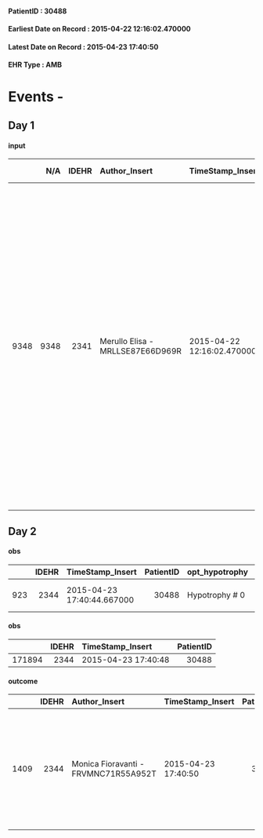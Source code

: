 
#### PatientID : 30488
#### Earliest Date on Record : 2015-04-22 12:16:02.470000
#### Latest Date on Record : 2015-04-23 17:40:50
#### EHR Type : AMB

# Events - 

## Day 1

#### input
|      |    N/A |   IDEHR | Author_Insert                    | TimeStamp_Insert           | EHRType   |   PatientID |   IDDigitalSignDocument | persone_vicine   |   Unnamed: 0_x.1 |   IDANAMNESI_SOCIALE | Patient   | FamigliaAltro   | Paziente_T   | FamigliaAltro_T   |   Non_Rilevabile_x.1 | Note_Non_Rilevabile_x.1   | opt_Problemi   | Note_I                                                                                                                                                                                                                                                                                                                                                           | ds_note_timori                                                                                  | chk_contr_sintomi   | opt_paziente_a   | opt_famiglia_a   | opt_adeguatezza   | ds_note_ad                                                               | opt_paziente_solo   | ds_note_con                | opt_presente_assente   | Caregiver_principale   | opt_capacita   | ds_familiari_coinv                                                                                                       | opt_necessario   | opt_presente   | opt_risorse_ec   | opt_paziente_psi   | opt_Ins_vol   | ds_note_prio                                                                                                           | opt_paziente_ad   | opt_caregiver_ad   | opt_esenzione   | opt_inv_civile   |   invalidita_perc |   ds_codice_es | Needs     | Domestic partnership   | Fragility   | opt_disponibilita_f   | opt_indennita_acc   | opt_legge   | opt_famiglia_psi   | opt_disponibilit_paz   |
|-----:|-------:|--------:|:---------------------------------|:---------------------------|:----------|------------:|------------------------:|:-----------------|-----------------:|---------------------:|:----------|:----------------|:-------------|:------------------|---------------------:|:--------------------------|:---------------|:-----------------------------------------------------------------------------------------------------------------------------------------------------------------------------------------------------------------------------------------------------------------------------------------------------------------------------------------------------------------|:------------------------------------------------------------------------------------------------|:--------------------|:-----------------|:-----------------|:------------------|:-------------------------------------------------------------------------|:--------------------|:---------------------------|:-----------------------|:-----------------------|:---------------|:-------------------------------------------------------------------------------------------------------------------------|:-----------------|:---------------|:-----------------|:-------------------|:--------------|:-----------------------------------------------------------------------------------------------------------------------|:------------------|:-------------------|:----------------|:-----------------|------------------:|---------------:|:----------|:-----------------------|:------------|:----------------------|:--------------------|:------------|:-------------------|:-----------------------|
| 9348 |   9348 |    2341 | Merullo Elisa - MRLLSE87E66D969R | 2015-04-22 12:16:02.470000 | AMB       |       30488 |                   59054 | N/A              |              971 |                  615 | No#0      | Si#1            | No#0         | Parziale#2        |                    0 | NR                        | Si#1           | Colloquio effettuato in data 03/04/2015 con coniuge e figlia Jenny. Il pz non sa nulla della diagnosi. La coniuge e la figlia sono apparse consapevoli della gravit√† del quadro clinico. In famiglia sussiste una spaccatura: alcuni ritengono che sia opportuno avvisare il pz della sua situazione, altri tra cui la coniuge preferiscono tenerlo all'oscuro. | La famiglia, in particolare la coniuge, teme il confronto con il malato sul suo quadro clinico. | controllo sintomi#0 | Indefinite#2     | Congruenti#1     | Si#1              | Sono presenti 6 figlie e la coniuge. Tutti si alternano nell'assistenza. | No#0                | Il pz vive con la coniuge. | Presente#1             | Coniuge                | Adeguato#0     | Sei figli. La figlia Jenny vive a Sesto San Giovanni, il figlio Mario vive a Milano. Gli altri figli vivono pi√π lontano | No#0             | No#0           | Adeguate#1       | No#0               | Si#1          | Il bisogno espresso √® a livello clinico. La coniuge fatica a parlare di terminalit√† anche se √® apparsa consapevole. | Parziale#1        | Parziale#1         | Si#1            | Si#1             |               100 |             48 | Clinici#0 | Coniuge/Convivente#0   | fisica#1    | No#0                  | Si#1                | No#0        | S√¨#1              | No#0                   |


## Day 2

#### obs
|     |   IDEHR | TimeStamp_Insert           |   PatientID | opt_hypotrophy   | chk_eloquence     | asthenia   | dyspnoea                  | agitation_behavior_freq   | cognitive_state   |
|----:|--------:|:---------------------------|------------:|:-----------------|:------------------|:-----------|:--------------------------|:--------------------------|:------------------|
| 923 |    2344 | 2015-04-23 17:40:44.667000 |       30488 | Hypotrophy # 0   | fluent speech # 0 | Severe # 3 | applicant mild strain # 6 | quiet # 0                 | Polished # 2      |

#### obs
|        |   IDEHR | TimeStamp_Insert    |   PatientID |
|-------:|--------:|:--------------------|------------:|
| 171894 |    2344 | 2015-04-23 17:40:48 |       30488 |

#### outcome
|      |   IDEHR | Author_Insert                        | TimeStamp_Insert    |   PatientID |   IDDigitalSignDocument |   IDPAI_VIDAS | opt_problem                                            |   opt_problem_num | opt_obiettivo                                                                                           |   opt_obiettivo_num | opt_stato_problema   |   opt_stato_problema_num | opt_interventi                                                                                                                             |   opt_interventi_num |
|-----:|--------:|:-------------------------------------|:--------------------|------------:|------------------------:|--------------:|:-------------------------------------------------------|------------------:|:--------------------------------------------------------------------------------------------------------|--------------------:|:---------------------|-------------------------:|:-------------------------------------------------------------------------------------------------------------------------------------------|---------------------:|
| 1409 |    2344 | Monica Fioravanti - FRVMNC71R55A952T | 2015-04-23 17:40:50 |       30488 |                   61469 |          3416 | Alteration or risk of impairment of lung function # 26 |                 3 | Patient with assisted breathing (invasive or non-invasive) not present√¬ † respiratory alterations # 44 |                   4 | Open Problem # 1     |                        1 | PAI Implementation - therapeutic upgrading # 269; Education - Educate the caregiver / patient recognition / treatment of the symptom # 274 |                    4 |



